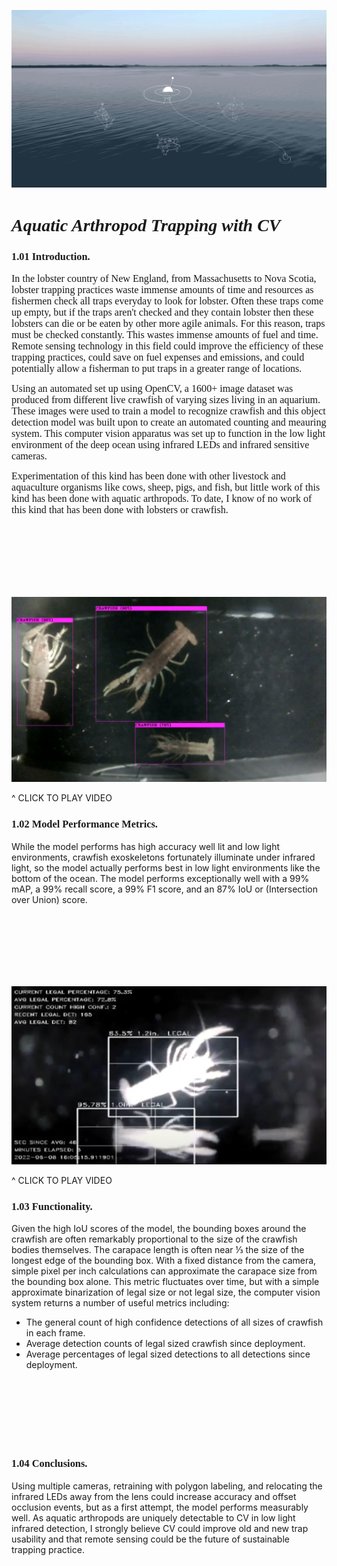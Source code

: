  ![ ](./visualizations/schematic.gif)


# <em> <span style="font-family:Times New Roman;"> Aquatic Arthropod Trapping with CV</span>  </em>


### <span style="font-family:Times New Roman;"> 1.01 Introduction. </span> 

<span style="font-family:Times New Roman; font-size:1.15em;">In the lobster country of New England, from Massachusetts to Nova Scotia, lobster trapping practices waste immense amounts of time and resources as fishermen check all traps everyday to look for lobster. Often these traps come up empty, but if the traps aren't checked and they contain lobster then these lobsters can die or be eaten by other more agile animals. For this reason, traps must be checked constantly. This wastes immense amounts of fuel and time. Remote sensing technology in this field could improve the efficiency of these trapping practices, could save on fuel expenses and emissions, and could potentially allow a fisherman to put traps in a greater range of locations.</span>  

<span style="font-family:Times New Roman; font-size:1.15em;">Using an automated set up using OpenCV, a 1600+ image dataset was produced from different live crawfish of varying sizes living in an aquarium. These images were used to train a model to recognize crawfish and this object detection model was built upon to create an automated counting and meauring system. This computer vision apparatus was set up to function in the low light environment of the deep ocean using infrared LEDs and infrared sensitive cameras.</span> 
 
<span style="font-family:Times New Roman; font-size:1.15em;">Experimentation of this kind has been done with other livestock and aquaculture organisms like cows, sheep, pigs, and fish, but little work of this kind has been done with aquatic arthropods. To date, I know of no work of this kind that has been done with lobsters or crawfish.</span> 

<br>
<br>
<br>
<br>
<br>
<br>

[![Watch the video](visualizations/vid_cover2.png)](https://drive.google.com/file/d/1-AdHLlYpBjcJj-ckn3yjCL9H55ZQUTfX/preview)

^ CLICK TO PLAY VIDEO

### <span style="font-family:Times New Roman;"> 1.02 Model Performance Metrics. </span> 

While the model performs has high accuracy well lit and low light environments, crawfish exoskeletons fortunately illuminate under infrared light, so the model actually performs best in low light environments like the bottom of the ocean. The model performs exceptionally well with a 99% mAP, a 99% recall score, a 99% F1 score, and an 87% IoU or (Intersection over Union) score.
 
<br>
<br>
<br>
<br>
<br>
<br>

[![Watch the video](visualizations/vid_cover.png)](https://drive.google.com/file/d/1eRCf5trxIHsX3qL1zSNXDUh_YXtbptHS/preview)

^ CLICK TO PLAY VIDEO
 
### <span style="font-family:Times New Roman;"> 1.03 Functionality. </span> 

Given the high IoU scores of the model, the bounding boxes around the crawfish are often remarkably proportional to the size of the crawfish bodies themselves. The carapace length is often near ⅓ the size of the longest edge of the bounding box. With a fixed distance from the camera, simple pixel per inch calculations can approximate the carapace size from the bounding box alone. This metric fluctuates over time, but with a simple approximate binarization of legal size or not legal size, the computer vision system returns a number of useful metrics including:

- The general count of high confidence detections of all sizes of crawfish in each frame.
- Average detection counts of legal sized crawfish since deployment.
- Average percentages of legal sized detections to all detections since deployment.

<br>
<br>
<br>
<br>
<br>
<br>

### <span style="font-family:Times New Roman;"> 1.04 Conclusions. </span> 

Using multiple cameras, retraining with polygon labeling, and relocating the infrared LEDs away from the lens could increase accuracy and offset occlusion events, but as a first attempt, the model performs measurably well. As aquatic arthropods are uniquely detectable to CV in low light infrared detection, I strongly believe CV could improve old and new trap usability and that remote sensing could be the future of sustainable trapping practice.






